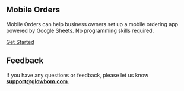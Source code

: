 ## Mobile Orders

Mobile Orders can help business owners set up a mobile ordering app powered by Google Sheets. No programming skills required.

[Get Started](https://glowbom.com/store/)

## Feedback

If you have any questions or feedback, please let us know **support@glowbom.com**.
